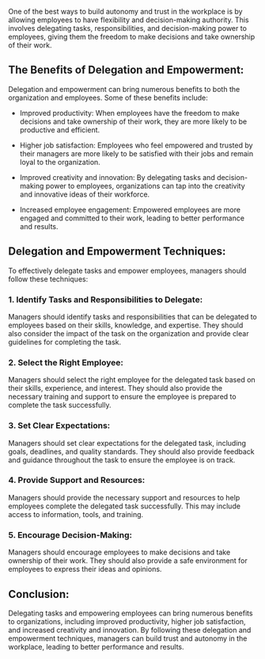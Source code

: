 
One of the best ways to build autonomy and trust in the workplace is by allowing employees to have flexibility and decision-making authority. This involves delegating tasks, responsibilities, and decision-making power to employees, giving them the freedom to make decisions and take ownership of their work.

The Benefits of Delegation and Empowerment:
-------------------------------------------

Delegation and empowerment can bring numerous benefits to both the organization and employees. Some of these benefits include:

* Improved productivity: When employees have the freedom to make decisions and take ownership of their work, they are more likely to be productive and efficient.

* Higher job satisfaction: Employees who feel empowered and trusted by their managers are more likely to be satisfied with their jobs and remain loyal to the organization.

* Improved creativity and innovation: By delegating tasks and decision-making power to employees, organizations can tap into the creativity and innovative ideas of their workforce.

* Increased employee engagement: Empowered employees are more engaged and committed to their work, leading to better performance and results.

Delegation and Empowerment Techniques:
--------------------------------------

To effectively delegate tasks and empower employees, managers should follow these techniques:

### 1. Identify Tasks and Responsibilities to Delegate:

Managers should identify tasks and responsibilities that can be delegated to employees based on their skills, knowledge, and expertise. They should also consider the impact of the task on the organization and provide clear guidelines for completing the task.

### 2. Select the Right Employee:

Managers should select the right employee for the delegated task based on their skills, experience, and interest. They should also provide the necessary training and support to ensure the employee is prepared to complete the task successfully.

### 3. Set Clear Expectations:

Managers should set clear expectations for the delegated task, including goals, deadlines, and quality standards. They should also provide feedback and guidance throughout the task to ensure the employee is on track.

### 4. Provide Support and Resources:

Managers should provide the necessary support and resources to help employees complete the delegated task successfully. This may include access to information, tools, and training.

### 5. Encourage Decision-Making:

Managers should encourage employees to make decisions and take ownership of their work. They should also provide a safe environment for employees to express their ideas and opinions.

Conclusion:
-----------

Delegating tasks and empowering employees can bring numerous benefits to organizations, including improved productivity, higher job satisfaction, and increased creativity and innovation. By following these delegation and empowerment techniques, managers can build trust and autonomy in the workplace, leading to better performance and results.
